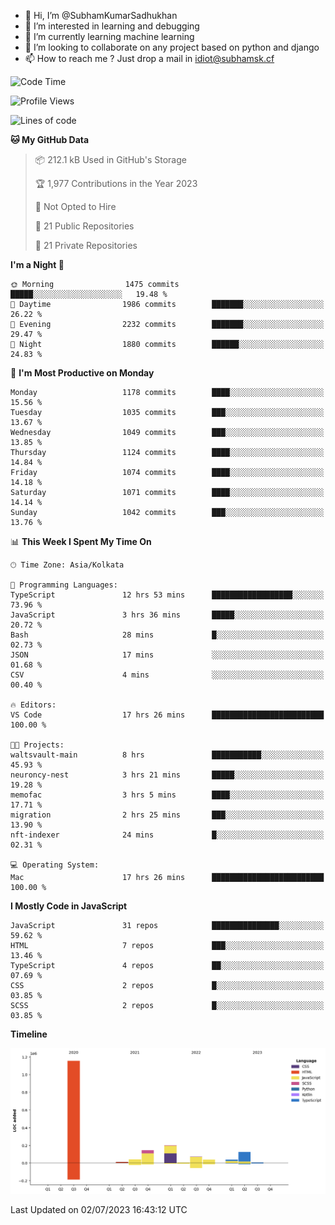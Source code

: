 - 👋 Hi, I’m @SubhamKumarSadhukhan
- 👀 I’m interested in learning and debugging
- 🌱 I’m currently learning machine learning
- 💞️ I’m looking to collaborate on any project based on python and django
- 📫 How to reach me ?
      Just drop a mail in idiot@subhamsk.cf

<!---
SubhamKumarSadhukhan/SubhamKumarSadhukhan is a ✨ special ✨ repository because its `README.md` (this file) appears on your GitHub profile.
You can click the Preview link to take a look at your changes.
--->


<!--START_SECTION:waka-->
![Code Time](http://img.shields.io/badge/Code%20Time-1%2C273%20hrs%206%20mins-blue)

![Profile Views](http://img.shields.io/badge/Profile%20Views-0-blue)

![Lines of code](https://img.shields.io/badge/From%20Hello%20World%20I%27ve%20Written-1.8%20million%20lines%20of%20code-blue)

**🐱 My GitHub Data** 

> 📦 212.1 kB Used in GitHub's Storage 
 > 
> 🏆 1,977 Contributions in the Year 2023
 > 
> 🚫 Not Opted to Hire
 > 
> 📜 21 Public Repositories 
 > 
> 🔑 21 Private Repositories 
 > 
**I'm a Night 🦉** 

```text
🌞 Morning                1475 commits        █████░░░░░░░░░░░░░░░░░░░░   19.48 % 
🌆 Daytime                1986 commits        ███████░░░░░░░░░░░░░░░░░░   26.22 % 
🌃 Evening                2232 commits        ███████░░░░░░░░░░░░░░░░░░   29.47 % 
🌙 Night                  1880 commits        ██████░░░░░░░░░░░░░░░░░░░   24.83 % 
```
📅 **I'm Most Productive on Monday** 

```text
Monday                   1178 commits        ████░░░░░░░░░░░░░░░░░░░░░   15.56 % 
Tuesday                  1035 commits        ███░░░░░░░░░░░░░░░░░░░░░░   13.67 % 
Wednesday                1049 commits        ███░░░░░░░░░░░░░░░░░░░░░░   13.85 % 
Thursday                 1124 commits        ████░░░░░░░░░░░░░░░░░░░░░   14.84 % 
Friday                   1074 commits        ████░░░░░░░░░░░░░░░░░░░░░   14.18 % 
Saturday                 1071 commits        ████░░░░░░░░░░░░░░░░░░░░░   14.14 % 
Sunday                   1042 commits        ███░░░░░░░░░░░░░░░░░░░░░░   13.76 % 
```


📊 **This Week I Spent My Time On** 

```text
🕑︎ Time Zone: Asia/Kolkata

💬 Programming Languages: 
TypeScript               12 hrs 53 mins      ██████████████████░░░░░░░   73.96 % 
JavaScript               3 hrs 36 mins       █████░░░░░░░░░░░░░░░░░░░░   20.72 % 
Bash                     28 mins             █░░░░░░░░░░░░░░░░░░░░░░░░   02.73 % 
JSON                     17 mins             ░░░░░░░░░░░░░░░░░░░░░░░░░   01.68 % 
CSV                      4 mins              ░░░░░░░░░░░░░░░░░░░░░░░░░   00.40 % 

🔥 Editors: 
VS Code                  17 hrs 26 mins      █████████████████████████   100.00 % 

🐱‍💻 Projects: 
waltsvault-main          8 hrs               ███████████░░░░░░░░░░░░░░   45.93 % 
neuroncy-nest            3 hrs 21 mins       █████░░░░░░░░░░░░░░░░░░░░   19.28 % 
memofac                  3 hrs 5 mins        ████░░░░░░░░░░░░░░░░░░░░░   17.71 % 
migration                2 hrs 25 mins       ███░░░░░░░░░░░░░░░░░░░░░░   13.90 % 
nft-indexer              24 mins             █░░░░░░░░░░░░░░░░░░░░░░░░   02.31 % 

💻 Operating System: 
Mac                      17 hrs 26 mins      █████████████████████████   100.00 % 
```

**I Mostly Code in JavaScript** 

```text
JavaScript               31 repos            ███████████████░░░░░░░░░░   59.62 % 
HTML                     7 repos             ███░░░░░░░░░░░░░░░░░░░░░░   13.46 % 
TypeScript               4 repos             ██░░░░░░░░░░░░░░░░░░░░░░░   07.69 % 
CSS                      2 repos             █░░░░░░░░░░░░░░░░░░░░░░░░   03.85 % 
SCSS                     2 repos             █░░░░░░░░░░░░░░░░░░░░░░░░   03.85 % 
```



**Timeline**

![Lines of Code chart](https://raw.githubusercontent.com/SubhamKumarSadhukhan/SubhamKumarSadhukhan/main/assets/bar_graph.png)


 Last Updated on 02/07/2023 16:43:12 UTC
<!--END_SECTION:waka-->

